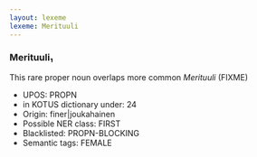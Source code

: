 ```yaml
---
layout: lexeme
lexeme: Merituuli
---
```


###  Merituuli₁

This rare proper noun overlaps more common *Merituuli* (FIXME)
* UPOS:  PROPN
* in KOTUS dictionary under:  24
* Origin:  finer|joukahainen
* Possible NER class:  FIRST
* Blacklisted:  PROPN-BLOCKING
* Semantic tags:  FEMALE

